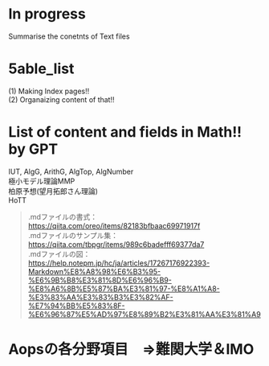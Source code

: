 # In progress
Summarise the conetnts of Text files

# 5able_list

(1) Making Index pages!!  
(2) Organaizing content of that!!  

# List of content and fields in Math!! by GPT
IUT, AlgG, ArithG, AlgTop, AlgNumber  
極小モデル理論MMP    
柏原予想(望月拓郎さん理論)  
HoTT  
>.mdファイルの書式：https://qiita.com/oreo/items/82183bfbaac69971917f  
>.mdファイルのサンプル集：https://qiita.com/tbpgr/items/989c6badefff69377da7  
>.mdファイルの図：https://help.notepm.jp/hc/ja/articles/17267176922393-Markdown%E8%A8%98%E6%B3%95-%E6%9B%B8%E3%81%8D%E6%96%B9-%E8%A6%8B%E5%87%BA%E3%81%97-%E8%A1%A8-%E3%83%AA%E3%83%B3%E3%82%AF-%E7%94%BB%E5%83%8F-%E6%96%87%E5%AD%97%E8%89%B2%E3%81%AA%E3%81%A9

# Aopsの各分野項目　⇒難関大学＆IMO
